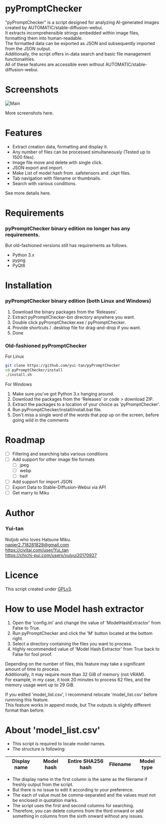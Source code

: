 # pyPromptChecker
"pyPromptChecker" is a script designed for analyzing AI-generated images created by AUTOMATIC/stable-diffusion-webui.  
It extracts incomprehensible strings embedded within image files, formatting them into human-readable.  
The formatted data can be exported as JSON and subsequently imported from the JSON output.  
Additionally, the script offers in-data search and basic file management functionalities.  
All of these features are accessible even without AUTOMATIC/stable-diffusion-webui.


# Screenshots
![Main](https://github.com/yui-tan/pyPromptChecker/assets/121333129/a0c86d10-563f-44a2-bf9f-cfc207fd262f)

More screenshots here.

# Features

- Extract creation data, formatting and display it.
- Any number of files can be processed simultaneously (Tested up to 1500 files).
- Image file move and delete with single click.
- JSON export and import.
- Make List of model hash from .safetensors and .ckpt files.
- Tab navigation with filename or thumbnails.
- Search with various conditions.

See more details here. 


# Requirements  
### pyPromptChecker binary edition no longer has any requirements.  
But old-fashioned versions still has requirements as follows.
- Python 3.x
- pypng
- PyQt6

# Installation
### pyPromptChecker binary edition (both Linux and Windows)  
1. Download the binary packages from the 'Releases'.
2. Extract pyPromptChecker-bin directory anywhere you want.
3. Double click pyPromptChecker.exe / pyPromptChecker.
4. Provide shortcuts / .desktop file for drag-and-drop if you want.
5. Done

### Old-fashioned pyPromptChecker

For Linux
````bash
git clone https://github.com/yui-tan/pyPromptChecker
cd pyPromptChecker/install
./install.sh
````
  
For Windows
1. Make sure you've got Python 3.x hanging around. 
2. Download the packages from the 'Releases' or code > download ZIP.
3. Extract the packages to a location of your choice as 'pyPromptChecker'.
4. Run pyPromptChecker/install/install.bat file.
5. Don't miss a single word of the words that pop up on the screen, before going wild in the comments

# Roadmap

 - [ ] Filtering and searching tabs various conditions
 - [ ] Add support for other image file formats
    - [ ] jpeg
    - [ ] webp
    - [ ] heif
 - [ ] Add support for import JSON
 - [ ] Export Data to Stable-Diffusion-Webui via API
 - [ ] Get marry to Miku

 # Author
 ### Yui-tan
 Nutjob who loves Hatsune Miku.  
 napier2.718281828@gmail.com  
 https://civitai.com/user/Yui_tan  
 https://chichi-pui.com/users/yuiyui20170927

 # Licence
This script created under [GPLv3](https://www.gnu.org/licenses/gpl-3.0.html).

 # How to use Model hash extractor

1. Open the 'config.ini' and change the value of 'ModelHashExtractor' from False to True.
2. Run pyPromptChecker and click the 'M' button located at the bottom right.
3. Select a directory containing the files you want to process.
4. Highly recommended value of 'Model Hash Extractor' from True back to False for fool proof.

Depending on the number of files, this feature may take a significant amount of time to process.  
Additionally, it may require more than 32 GiB of memory (not VRAM).  
For example, in my case, it took 20 minutes to process 62 files, and the memory usage went up to 29 GiB.  

If you edited 'model_list.csv', I recommend relocate 'model_list.csv' before runnning this feature.  
This feature works in append mode, but The outputs is slightly different format than before.

# About 'model_list.csv'

- This script is required to locate model names.  
- The structure is following:
  
| Display name | Model hash | Entire SHA256 hash | Filename | Model type |
|:---:|:---:|:---:|:---:|:---:|

- The display name in the first column is the same as the filename if freshly output from the script.
- But there is no issue to  edit it according to your preference.  
- The each of value must be comma-separated and the values must not be enclosed in quotation marks.  
- The script uses the first and second columns for searching.  
- Therefore, you can delete columns from the third onward or add something in columns from the sixth onward without any issues.  
